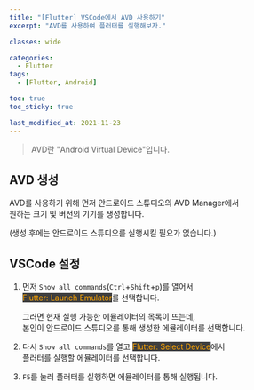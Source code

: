 ```yaml
---
title: "[Flutter] VSCode에서 AVD 사용하기"
excerpt: "AVD를 사용하여 플러터를 실행해보자."

classes: wide

categories:
  - Flutter
tags:
  - [Flutter, Android]

toc: true
toc_sticky: true

last_modified_at: 2021-11-23
---
```


> AVD란 "Android Virtual Device"입니다.

## AVD 생성

AVD를 사용하기 위해 먼저 안드로이드 스튜디오의 AVD Manager에서   
원하는 크기 및 버전의 기기를 생성합니다.

(생성 후에는 안드로이드 스튜디오를 실행시킬 필요가 없습니다.)

## VSCode 설정

1. 먼저 `Show all commands`(`Ctrl`+`Shift`+`p`)를 열어서   
<mark style="background-color: #3e3e3e; color: orange;">Flutter: Launch Emulator</mark>를 선택합니다.

    그러면 현재 실행 가능한 에뮬레이터의 목록이 뜨는데,   
    본인이 안드로이드 스튜디오를 통해 생성한 에뮬레이터를 선택합니다.

2. 다시 `Show all commands`를 열고 <mark style="background-color: #3e3e3e; color: orange;">Flutter: Select Device</mark>에서   
플러터를 실행할 에뮬레이터를 선택합니다.

3. `F5`를 눌러 플러터를 실행하면 에뮬레이터를 통해 실행됩니다.